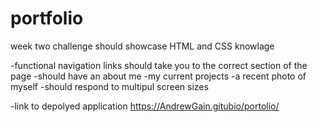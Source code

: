 # portfolio

week two challenge should showcase HTML and CSS knowlage

-functional navigation links should take you to the correct section of the page 
-should have an about me 
-my current projects 
-a recent photo of myself
-should respond to multipul screen sizes 



-link to depolyed application https://AndrewGain.gitubio/portolio/











